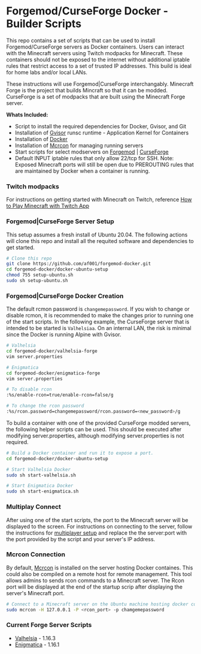 # Forgemod/CurseForge Docker - Builder Scripts
This repo contains a set of scripts that can be used to install Forgemod/CurseForge servers as Docker containers. Users can interact with the Minecraft servers using Twitch modpacks for Minecraft. These containers should not be exposed to the internet without additional iptable rules that restrict access to a set of trusted IP addresses. This build is ideal for home labs and/or local LANs. 

These instructions will use Forgemod|CurseForge interchangably. Minecraft Forge is the project that builds Mincraft so that it can be modded. CurseForge is a set of modpacks that are built using the Minecraft Forge server.  

**Whats Included:**
* Script to install the required dependencies for Docker, Gvisor, and Git
* Installation of [Gvisor](https://gvisor.dev/) runsc runtime - Application Kernel for Containers
* Installation of [Docker](https://www.docker.com/)
* Installation of [Mcrcon](https://github.com/tiiffi/mcrcon) for managing running servers
* Start scripts for select modservers on [Forgemod](https://files.minecraftforge.net/) | [CurseForge](https://www.curseforge.com/minecraft/modpacks)
* Default INPUT iptable rules that only allow 22/tcp for SSH. Note: Exposed Minecraft ports will still be open due to PREROUTING rules that are maintained by Docker when a container is running. 

### Twitch modpacks
For instructions on getting started with Minecraft on Twitch, reference [How to Play Minecraft with Twitch App](https://help.twitch.tv/s/article/How-to-Play-Minecraft-with-Twitch-App?language=en_US)

### Forgemod|CurseForge Server Setup
This setup assumes a fresh install of Ubuntu 20.04. The following actions will clone this repo and install all the requited software and dependencies to get started. 

```bash
# Clone this repo
git clone https://github.com/af001/forgemod-docker.git
cd forgemod-docker/docker-ubuntu-setup
chmod 755 setup-ubuntu.sh
sudo sh setup-ubuntu.sh
```

### Forgemod|CurseForge Docker Creation
The default rcmon password is ```changemepassword```. If you wish to change or disable rcmon, it is recommended to make the changes prior to running one of the start scripts. In the following example, the CurseForge server that is intended to be started is ```Valhelsiaa```. On an internal LAN, the risk is minimal since the Docker is running Alpine with Gvisor. 

```bash
# Valhelsia
cd forgemod-docker/valhelsia-forge
vim server.properties

# Enigmatica
cd forgemod-docker/enigmatica-forge
vim server.properties

# To disable rcon
:%s/enable-rcon=true/enable-rcon=false/g

# To change the rcon password
:%s/rcon.password=changemepassword/rcon.password=<new_password>/g
```

To build a container with one of the provided CurseForge modded servers, the following helper scripts can be used. This should be executed after modifying server.properties, although modifying server.properties is not required. 

```bash
# Build a Docker container and run it to expose a port.
cd forgemod-docker/docker-ubuntu-setup

# Start Valhelsia Docker
sudo sh start-valhelsia.sh

# Start Enigmatica Docker
sudo sh start-enigmatica.sh
```

### Multiplay Connect
After using one of the start scripts, the port to the Minecraft server will be displayed to the screen. For instructions on connecting to the server, follow the instructions for [multiplayer setup](https://apexminecrafthosting.com/how-to-connect-to-a-multiplayer-minecraft-server/) and replace the the server:port with the port provided by the script and your server's IP address.

### Mcrcon Connection
By default, [Mcrcon](https://www.mankier.com/1/mcrcon) is installed on the server hosting Docker containes. This could also be compiled on a remote host for remote management. This tool allows admins to sends rcon commands to a Minecraft server. The Rcon port will be displayed at the end of the startup scrip after displaying the server's Minecraft port.

```bash
# Connect to a Minecraft server on the Ubuntu machine hosting docker containers. This should be modified if connecting from a remote machine on the same LAN. 
sudo mcrcon -H 127.0.0.1 -P <rcon_port> -p chamgemepassword
```

### Current Forge Server Scripts
* [Valhelsia](https://www.curseforge.com/minecraft/modpacks/valhelsia-3/files) - 1.16.3 
* [Enigmatica](https://www.curseforge.com/minecraft/modpacks/enigmatica6) - 1.16.1
